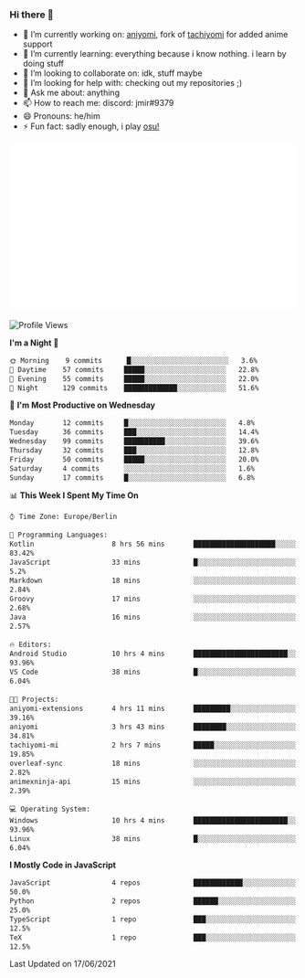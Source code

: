 ### Hi there 👋



<!--
**jmir1/jmir1** is a ✨ _special_ ✨ repository because its `README.md` (this file) appears on your GitHub profile.

Here are some ideas to get you started:
-->
- 🔭 I’m currently working on: [aniyomi](https://github.com/jmir1/aniyomi), fork of [tachiyomi](https://github.com/tachiyomiorg/tachiyomi) for added anime support
- 🌱 I’m currently learning: everything because i know nothing. i learn by doing stuff
- 👯 I’m looking to collaborate on: idk, stuff maybe
- 🤔 I’m looking for help with: checking out my repositories ;)
- 💬 Ask me about: anything
- 📫 How to reach me: discord: jmir#9379
- 😄 Pronouns: he/him
- ⚡ Fun fact: sadly enough, i play [osu!](https://osu.ppy.sh/users/18018426)
<div>
	<p align="center">
		<img src="https://github.com/jmir1/github-stats/blob/master/generated/overview.svg">
	</p>
</div>

<!--START_SECTION:waka-->
![Profile Views](http://img.shields.io/badge/Profile%20Views-16-blue)

**I'm a Night 🦉** 

```text
🌞 Morning    9 commits      █░░░░░░░░░░░░░░░░░░░░░░░░   3.6% 
🌆 Daytime    57 commits     █████░░░░░░░░░░░░░░░░░░░░   22.8% 
🌃 Evening    55 commits     █████░░░░░░░░░░░░░░░░░░░░   22.0% 
🌙 Night      129 commits    █████████████░░░░░░░░░░░░   51.6%

```
📅 **I'm Most Productive on Wednesday** 

```text
Monday       12 commits     █░░░░░░░░░░░░░░░░░░░░░░░░   4.8% 
Tuesday      36 commits     ███░░░░░░░░░░░░░░░░░░░░░░   14.4% 
Wednesday    99 commits     ██████████░░░░░░░░░░░░░░░   39.6% 
Thursday     32 commits     ███░░░░░░░░░░░░░░░░░░░░░░   12.8% 
Friday       50 commits     █████░░░░░░░░░░░░░░░░░░░░   20.0% 
Saturday     4 commits      ░░░░░░░░░░░░░░░░░░░░░░░░░   1.6% 
Sunday       17 commits     █░░░░░░░░░░░░░░░░░░░░░░░░   6.8%

```


📊 **This Week I Spent My Time On** 

```text
⌚︎ Time Zone: Europe/Berlin

💬 Programming Languages: 
Kotlin                   8 hrs 56 mins       ████████████████████░░░░░   83.42% 
JavaScript               33 mins             █░░░░░░░░░░░░░░░░░░░░░░░░   5.2% 
Markdown                 18 mins             ░░░░░░░░░░░░░░░░░░░░░░░░░   2.84% 
Groovy                   17 mins             ░░░░░░░░░░░░░░░░░░░░░░░░░   2.68% 
Java                     16 mins             ░░░░░░░░░░░░░░░░░░░░░░░░░   2.57%

🔥 Editors: 
Android Studio           10 hrs 4 mins       ███████████████████████░░   93.96% 
VS Code                  38 mins             █░░░░░░░░░░░░░░░░░░░░░░░░   6.04%

🐱‍💻 Projects: 
aniyomi-extensions       4 hrs 11 mins       █████████░░░░░░░░░░░░░░░░   39.16% 
aniyomi                  3 hrs 43 mins       ████████░░░░░░░░░░░░░░░░░   34.81% 
tachiyomi-mi             2 hrs 7 mins        █████░░░░░░░░░░░░░░░░░░░░   19.85% 
overleaf-sync            18 mins             ░░░░░░░░░░░░░░░░░░░░░░░░░   2.82% 
animexninja-api          15 mins             ░░░░░░░░░░░░░░░░░░░░░░░░░   2.39%

💻 Operating System: 
Windows                  10 hrs 4 mins       ███████████████████████░░   93.96% 
Linux                    38 mins             █░░░░░░░░░░░░░░░░░░░░░░░░   6.04%

```

**I Mostly Code in JavaScript** 

```text
JavaScript               4 repos             ████████████░░░░░░░░░░░░░   50.0% 
Python                   2 repos             ██████░░░░░░░░░░░░░░░░░░░   25.0% 
TypeScript               1 repo              ███░░░░░░░░░░░░░░░░░░░░░░   12.5% 
TeX                      1 repo              ███░░░░░░░░░░░░░░░░░░░░░░   12.5%

```



 Last Updated on 17/06/2021
<!--END_SECTION:waka-->
